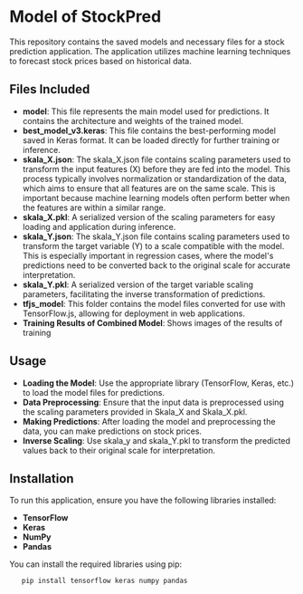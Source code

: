 # Model of StockPred

This repository contains the saved models and necessary files for a stock prediction application. The application utilizes machine learning techniques to forecast stock prices based on historical data.

## Files Included
- **model**: This file represents the main model used for predictions. It contains the architecture and weights of the trained model.
- **best_model_v3.keras**: This file contains the best-performing model saved in Keras format. It can be loaded directly for further training or inference.
- **skala_X.json**: The skala_X.json file contains scaling parameters used to transform the input features (X) before they are fed into the model. This process typically involves normalization or standardization of the data, which aims to ensure that all features are on the same scale. This is important because machine learning models often perform better when the features are within a similar range.
- **skala_X.pkl**: A serialized version of the scaling parameters for easy loading and application during inference.
- **skala_Y.json**: The skala_Y.json file contains scaling parameters used to transform the target variable (Y) to a scale compatible with the model. This is especially important in regression cases, where the model's predictions need to be converted back to the original scale for accurate interpretation.
- **skala_Y.pkl**: A serialized version of the target variable scaling parameters, facilitating the inverse transformation of predictions.
- **tfjs_model**: This folder contains the model files converted for use with TensorFlow.js, allowing for deployment in web applications.
- **Training Results of Combined Model**: Shows images of the results of training

## Usage
- **Loading the Model**: Use the appropriate library (TensorFlow, Keras, etc.) to load the model files for predictions.
- **Data Preprocessing**: Ensure that the input data is preprocessed using the scaling parameters provided in Skala_X and Skala_X.pkl.
- **Making Predictions**: After loading the model and preprocessing the data, you can make predictions on stock prices.
- **Inverse Scaling**: Use skala_y and skala_Y.pkl to transform the predicted values back to their original scale for interpretation.

## Installation
To run this application, ensure you have the following libraries installed:
- **TensorFlow**
- **Keras**
- **NumPy**
- **Pandas**

You can install the required libraries using pip:
```sh
   pip install tensorflow keras numpy pandas
   ```


